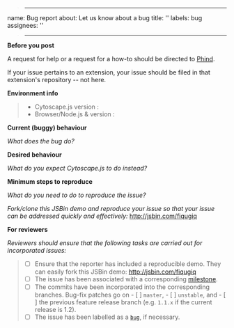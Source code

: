 > ---
name: Bug report
about: Let us know about a bug
title: ''
labels: bug
assignees: ''

> ---

**Before you post**

A request for help or a request for a how-to should be directed to [Phind]([url](https://www.phind.com/search?c=I%27m%20using%20the%20Cytoscape.js%20graph%20theory%20JS%20library.&q=How%20do%20I%20create%20a%20graph%20in%20my%20HTML%20page)).

If your issue pertains to an extension, your issue should be filed in that extension's repository -- not here.



**Environment info**

> - Cytoscape.js version :
> - Browser/Node.js & version :



**Current (buggy) behaviour**

_What does the bug do?_



**Desired behaviour**

_What do you expect Cytoscape.js to do instead?_



**Minimum steps to reproduce**

_What do you need to do to reproduce the issue?_

_Fork/clone this JSBin demo and reproduce your issue so that your issue can be addressed quickly and effectively:_
http://jsbin.com/fiqugiq



**For reviewers**

_Reviewers should ensure that the following tasks are carried out for incorporated issues:_

> - [ ] Ensure that the reporter has included a reproducible demo.  They can easily fork this JSBin demo: http://jsbin.com/fiqugiq
> - [ ] The issue has been associated with a corresponding [milestone](https://github.com/cytoscape/cytoscape.js/milestones).
> - [ ] The commits have been incorporated into the corresponding branches.  Bug-fix patches go on
    - [ ] `master`,
    - [ ] `unstable`, and
    - [ ] the previous feature release branch (e.g. `1.1.x` if the current release is 1.2).
> - [ ] The issue has been labelled as a [`bug`](https://github.com/cytoscape/cytoscape.js/labels/bug), if necessary.

